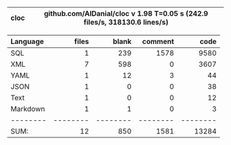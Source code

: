 cloc|github.com/AlDanial/cloc v 1.98  T=0.05 s (242.9 files/s, 318130.6 lines/s)
--- | ---

Language|files|blank|comment|code
:-------|-------:|-------:|-------:|-------:
SQL|1|239|1578|9580
XML|7|598|0|3607
YAML|1|12|3|44
JSON|1|0|0|38
Text|1|0|0|12
Markdown|1|1|0|3
--------|--------|--------|--------|--------
SUM:|12|850|1581|13284
